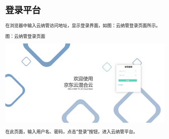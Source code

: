 # 登录平台

在浏览器中输入云纳管访问地址，显示登录界面，如图：云纳管登录页面所示。

图：云纳管登录页面

![Logging-In-JDFusion](../../../../image/JDFusion/Logging-In-JDFusion.png)                                        

在此页面，输入用户名、密码，点击“登录”按钮，进入云纳管平台。

